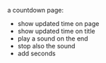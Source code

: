 a countdown page:
- show updated time on page 
- show updated time on title
- play a sound on the end
- stop also the sound
- add seconds
